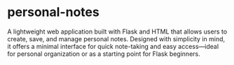 # personal-notes
A lightweight web application built with Flask and HTML that allows users to create, save, and manage personal notes. Designed with simplicity in mind, it offers a minimal interface for quick note-taking and easy access—ideal for personal organization or as a starting point for Flask beginners.
